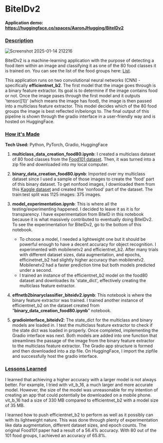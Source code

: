# BiteIDv2
#### Application demo: https://huggingface.co/spaces/AaronJHugging/BiteIDv2

### <ins>Description<ins>


![Screenshot 2025-01-14 212216](https://github.com/user-attachments/assets/013df751-8258-416f-ad98-9e38c86f31b6)


BiteIDv2 is a machine-learning application with the purpose of detecting a food item within an image and classifying it as one of the 80 food classes it is trained on. You can see the list of the food groups here: [List](https://docs.google.com/document/d/1j61PGjhg-tqbFXat96Tdesn7f5Ez0loxbZTJ6ZFo0OQ/edit?usp=sharing). 

This application runs on two convolutional neural networks (CNN) - specifically **efficientnet_b2**. The first model that the image goes through is a binary feature extractor. Its goal is to determine if the image contains food or not. Once the image pases through the first model and it outputs
'tensor([1])' (which means the image has food), the image is then passed into a multiclass feature extractor. This model decides which of the 80 food groups the image is best reflected in/belongs to. The final output of this pipeline is shown through the gradio interface in a user-friendly way and is hosted on HuggingFace.


### <ins>How it's Made<ins>

**Tech Used:** Python, PyTorch, Gradio, HuggingFace

1. **multiclass_data_creation_food80.ipynb**: I created a multiclass dataset of 80 food classes from the [Food101 dataset](https://pytorch.org/vision/main/generated/torchvision.datasets.Food101.html). Then, it was turned into a zip file and downloaded into my local computer.
   
2. **binary_data_creation_food80.ipynb**: Imported over my multiclass dataset since I used a sample of those images to create the 'food' part of this binary dataset. To get nonfood images, I downloaded them from this [Kaggle dataset](https://www.kaggle.com/datasets/nitchayj/images) and created the 'nonfood' part of the dataset. The train:test split was 1125 images: 375 images.
   
3. **model_experimentation.ipynb**: This is where all the testing/experimenting happened. I decided to leave it as it is for transparency. I have experimentation from BiteID in this notebook because it is what massively contributed to eventually doing BiteIDv2. To see the experimentation for BiteIDv2, go to the bottom of this notebook.

   * To choose a model, I needed a lightweight one but it should be powerful enough to have a decent accuracy for object recognition. I experimented with mobilenetv2 and efficientnet_b2. After many trials with different dataset sizes, data augmentation, and epochs, efficinetnet_b2 had       slightly higher accuracy than mobilenetv2. Mobilenetv2 had a faster prediction time but both models predicted under a second.
   * I trained an instance of the efficientnet_b2 model on the food80 dataset and downloades its 'state_dict', effectively creating the multiclass feature extractor.
    
4. **effnetb2binaryclassifier_biteidv2.ipynb**: This notebook is where the binary feature extractor was trained. I trained another instance of efficientnet_b2 on the dataset created from "**binary_data_creation_food80.ipynb**" notebook.
   
5. **gradiointerface_biteidv2**: The state_dict for the multiclass and binary models are loaded in. I test the multiclass feature extractor to check if the state dict was loaded in properly. Once completed, implementing the Gradio interface was next. Both models are added into one function that streamlines the passage of the image from the binary feature extractor to the multiclass feature extractor. The Gradio app structure is formed and then downloaded into a zip file. On HuggingFace, I import the zipfile and successfully host the gradio interface.


### <ins>Lessons Learned<ins>

I learned that achieving a higher accuracy with a larger model is not always better. For example, I tried with vit_b_16, a much larger and more accurate model. However, the size of the model was unreasonable for my intention of creating an app that could potentially be downloaded on a mobile phone. vit_b_16 had a size of 330 MB compared to efficientnet_b2 with a model size of 35 MB.

I learned how to push efficientnet_b2 to perform as well as it possibly can with its lightweight nature. This was done through plenty of experimentation like data augmentation, different dataset sizes, and epoch counts. The original Food101 paper had a result of a 56.4% accuracy. With 80 out of the 101 food groups, I achieved an accuracy of 65.8%.


